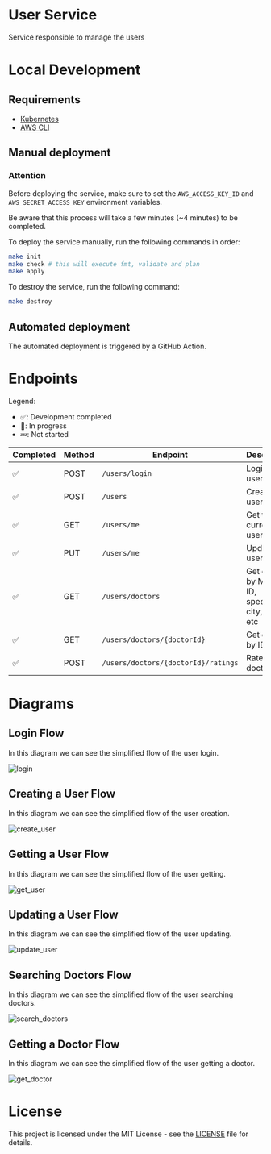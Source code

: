 # User Service

Service responsible to manage the users

# Local Development

## Requirements

- [Kubernetes](https://kubernetes.io/)
- [AWS CLI](https://aws.amazon.com/cli/)

## Manual deployment

### Attention

Before deploying the service, make sure to set the `AWS_ACCESS_KEY_ID` and `AWS_SECRET_ACCESS_KEY` environment variables.

Be aware that this process will take a few minutes (~4 minutes) to be completed.

To deploy the service manually, run the following commands in order:

```bash
make init
make check # this will execute fmt, validate and plan
make apply
```

To destroy the service, run the following command:

```bash
make destroy
```

## Automated deployment

The automated deployment is triggered by a GitHub Action.

# Endpoints

Legend:
- ✅: Development completed
- 🚧: In progress
- 💤: Not started


| Completed | Method | Endpoint                            | Description                                            | User Role      |
| --------- | ------ | ----------------------------------- | ------------------------------------------------------ | -------------- |
| ✅         | POST   | `/users/login`                      | Login a user                                           | Doctor/Patient |
| ✅         | POST   | `/users`                            | Create a user                                          | Doctor/Patient |
| ✅         | GET    | `/users/me`                         | Get the current user                                   | Doctor/Patient |
| ✅         | PUT    | `/users/me`                         | Update a user                                          | Doctor/Patient |
| ✅         | GET    | `/users/doctors`                    | Get doctors by Medical ID, specialty, city, state, etc | Patient        |
| ✅         | GET    | `/users/doctors/{doctorId}`         | Get doctor by ID                                       | Patient        |
| ✅         | POST   | `/users/doctors/{doctorId}/ratings` | Rate a doctor                                          | Patient        |


# Diagrams

## Login Flow

In this diagram we can see the simplified flow of the user login.

![login](./docs/login.svg)

## Creating a User Flow

In this diagram we can see the simplified flow of the user creation.

![create_user](./docs/create_user.svg)

## Getting a User Flow

In this diagram we can see the simplified flow of the user getting.

![get_user](./docs/get_user.svg)

## Updating a User Flow

In this diagram we can see the simplified flow of the user updating.

![update_user](./docs/update_user.svg)

## Searching Doctors Flow

In this diagram we can see the simplified flow of the user searching doctors.

![search_doctors](./docs/search_doctors.svg)

## Getting a Doctor Flow

In this diagram we can see the simplified flow of the user getting a doctor.

![get_doctor](./docs/get_doctor.svg)

# License

This project is licensed under the MIT License - see the [LICENSE](LICENSE) file for details.